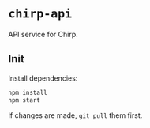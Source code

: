 # `chirp-api`

API service for Chirp.

## Init

Install dependencies:

```sh
npm install
npm start
```

If changes are made, `git pull` them first.
